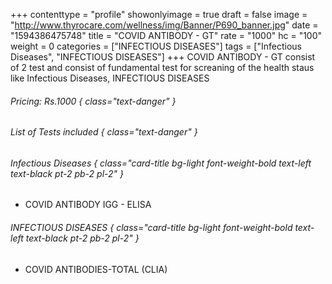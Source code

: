 +++
contenttype = "profile"
showonlyimage = true
draft = false
image = "http://www.thyrocare.com/wellness/img/Banner/P690_banner.jpg"
date = "1594386475748"
title = "COVID ANTIBODY - GT"
rate = "1000"
hc = "100"
weight = 0
categories = ["INFECTIOUS DISEASES"]
tags = ["Infectious Diseases", "INFECTIOUS DISEASES"]
+++
COVID ANTIBODY - GT consist of 2 test and consist of fundamental test for screaning of the health staus like Infectious Diseases, INFECTIOUS DISEASES
<!--more-->
###### Pricing: Rs.1000 { class="text-danger" }

###### List of Tests included { class="text-danger" }

###### Infectious Diseases { class="card-title bg-light font-weight-bold text-left text-black pt-2 pb-2 pl-2" } 
* COVID ANTIBODY IGG - ELISA
###### INFECTIOUS DISEASES { class="card-title bg-light font-weight-bold text-left text-black pt-2 pb-2 pl-2" } 
* COVID ANTIBODIES-TOTAL (CLIA)
